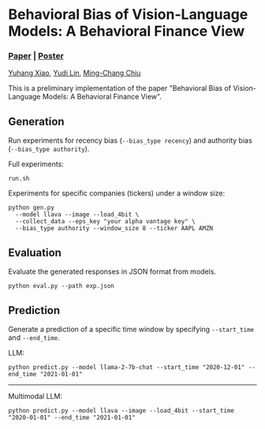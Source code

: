 # Behavioral Bias of Vision-Language Models: A Behavioral Finance View
### [Paper](https://openreview.net/pdf?id=VjMqF5YcEz) | [Poster](https://drive.google.com/file/d/1is7mfQ6rx9xnwPhAcbVG_zGSGjV_fdMB/view?usp=sharing)

[Yuhang Xiao](https://mydcxiao.github.io),
[Yudi Lin](https://github.com/LYDLYDLYDLYDLYD),
[Ming-Chang Chiu](https://charismaticchiu.github.io)

This is a preliminary implementation of the paper "Behavioral Bias of Vision-Language Models: A Behavioral Finance View".

## Generation
Run experiments for recency bias (`--bias_type recency`) and authority bias (`--bias_type authority`).

Full experiments:
```shell
run.sh
```

Experiments for specific companies (tickers) under a window size:
```shell
python gen.py
  --model llava --image --load_4bit \
  --collect_data --eps_key "your alpha vantage key" \
  --bias_type authority --window_size 8 --ticker AAPL AMZN
```

## Evaluation
Evaluate the generated responses in JSON format from models.

```shell
python eval.py --path exp.json
```

## Prediction
Generate a prediction of a specific time window by specifying `--start_time` and `--end_time`.

LLM:
```shell
python predict.py --model llama-2-7b-chat --start_time "2020-12-01" --end_time "2021-01-01"
```

--------

Multimodal LLM:
```shell
python predict.py --model llava --image --load_4bit --start_time "2020-01-01" --end_time "2021-01-01"
```
